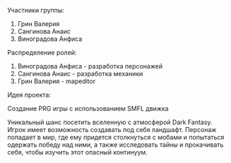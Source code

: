 Участники группы:

1. Грин Валерия
2. Сангинова Анаис
3. Виноградова Анфиса

Распределение ролей:

1. Виноградова Анфиса - разработка персонажей
2. Сангинова Анаис - разработка механики 
3. Грин Валерия - mapeditor

Идея проекта:

Создание PRG игры с использованием SMFL движка

Уникальный шанс посетить вселенную с атмосферой Dark Fantasy. Игрок имеет возможность создавать под себя ландшафт. 
Персонаж попадает в мир, где ему придется столкнуться с мобами и попытаться одержать победу над ними,
а также исследовать тайны и прокачивать себя, чтобы изучить этот опасный континуум.
